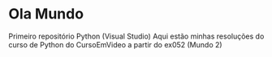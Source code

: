 # Ola Mundo
 Primeiro repositório Python (Visual Studio)
 Aqui estão minhas resoluções do curso de Python do CursoEmVideo a partir do ex052 (Mundo 2)
